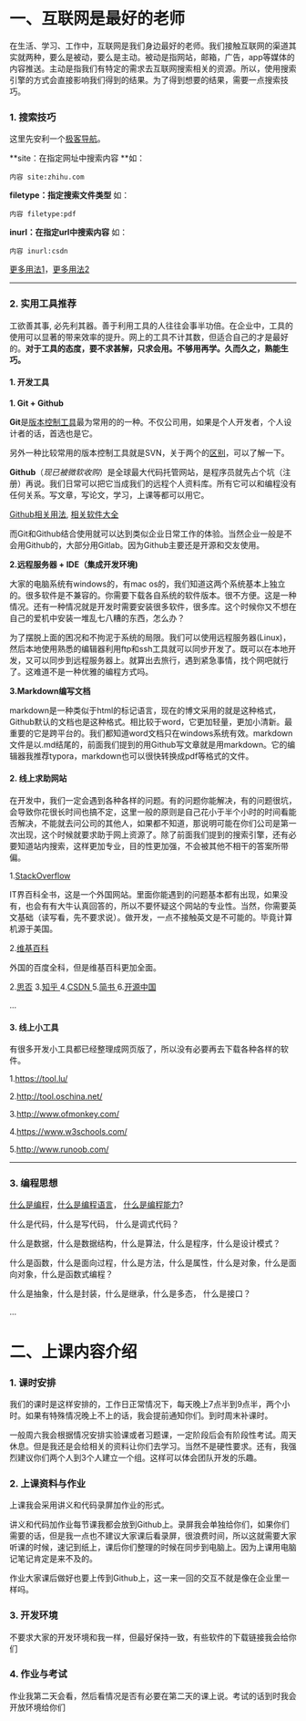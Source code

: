 # 一、互联网是最好的老师

在生活、学习、工作中，互联网是我们身边最好的老师。我们接触互联网的渠道其实就两种，要么是被动，要么是主动。被动是指网站，邮箱，广告，app等媒体的内容推送。主动是指我们有特定的需求去互联网搜索相关的资源。所以，使用搜索引擎的方式会直接影响我们得到的结果。为了得到想要的结果，需要一点搜索技巧。

### 1. 搜索技巧

这里先安利一个[极客导航](http://www.jikedaohang.com/)。

**site：在指定网址中搜索内容 **如：

```
内容 site:zhihu.com
```

**filetype：指定搜索文件类型** 如：

```
内容 filetype:pdf
```

**inurl：在指定url中搜索内容** 如：

```
内容 inurl:csdn
```

[更多用法1](https://www.jianshu.com/p/9a0b33419c0b)，[更多用法2](https://blog.csdn.net/nuoya_1995/article/details/52621323)

------

### 2. 实用工具推荐

工欲善其事, 必先利其器。善于利用工具的人往往会事半功倍。在企业中，工具的使用可以显著的带来效率的提升。网上的工具不计其数，但适合自己的才是最好的。**对于工具的态度，要不求甚解，只求会用。不够用再学。久而久之，熟能生巧。**

#### 1. 开发工具

**1. Git + Github**

**Git**是[版本控制工具](https://blog.csdn.net/My_name_is_ZwZ/article/details/81605064)最为常用的的一种。不仅公司用，如果是个人开发者，个人设计者的话，首选也是它。

另外一种比较常用的版本控制工具就是SVN，关于两个的[区别](https://www.zhihu.com/question/265284623/answer/295754725)，可以了解一下。

**Github**（*现已被微软收购*）是全球最大代码托管网站，是程序员就先占个坑（注册）再说。我们日常可以把它当成我们的远程个人资料库。所有它可以和编程没有任何关系。写文章，写论文，学习，上课等都可以用它。

[Github相关用法](https://www.zhihu.com/question/20070065), [相关软件大全](https://gitee.com/all-about-git)



而Git和Github结合使用就可以达到类似企业日常工作的体验。当然企业一般是不会用Github的，大部分用Gitlab。因为Github主要还是开源和交友使用。

**2.远程服务器 + IDE（集成开发环境)**

大家的电脑系统有windows的，有mac os的，我们知道这两个系统基本上独立的。很多软件是不兼容的。你需要下载各自系统的软件版本。很不方便。这是一种情况。还有一种情况就是开发时需要安装很多软件，很多库。这个时候你又不想在自己的爱机中安装一堆乱七八糟的东西，怎么办？

为了摆脱上面的困况和不拘泥于系统的局限。我们可以使用远程服务器(Linux)，然后本地使用熟悉的编辑器利用ftp和ssh工具就可以同步开发了。既可以在本地开发，又可以同步到远程服务器上。就算出去旅行，遇到紧急事情，找个网吧就行了。这难道不是一种优雅的编程方式吗。

**3.Markdown编写文档**

markdown是一种类似于html的标记语言，现在的博文采用的就是这种格式，Github默认的文档也是这种格式。相比较于word，它更加轻量，更加小清新。最重要的它是跨平台的。我们都知道word文档只在windows系统有效。markdown文件是以.md结尾的，前面我们提到的用Github写文章就是用markdown。它的编辑器我推荐typora，markdown也可以很快转换成pdf等格式的文件。

#### 2. 线上求助网站

在开发中，我们一定会遇到各种各样的问题。有的问题你能解决，有的问题很坑，会导致你花很长时间也搞不定，这里一般的原则是自己花小于半个小时的时间看能否解决，不能就去问公司的其他人，如果都不知道，那说明可能在你们公司是第一次出现，这个时候就要求助于网上资源了。除了前面我们提到的搜索引擎，还有必要知道站内搜索，这样更加专业，目的性更加强，不会被其他不相干的答案所带偏。

1.[StackOverflow](https://stackoverflow.com/)

IT界百科全书，这是一个外国网站。里面你能遇到的问题基本都有出现，如果没有，也会有有大牛认真回答的，所以不要怀疑这个网站的专业性。当然，你需要英文基础（读写看，先不要求说）。做开发，一点不接触英文是不可能的。毕竟计算机源于美国。

2.[维基百科](https://en.wikipedia.org/wiki/Main_Page)

外国的百度全科，但是维基百科更加全面。

2.[思否](https://segmentfault.com/) 3.[知乎 ](https://www.zhihu.com/)4.[CSDN ](https://www.csdn.net/)5.[简书 ](http://www.jianshu.com/)6.[开源中国](http://www.oschina.net/)

...

#### 3. 线上小工具

有很多开发小工具都已经整理成网页版了，所以没有必要再去下载各种各样的软件。

1.https://tool.lu/

2.http://tool.oschina.net/

3.http://www.ofmonkey.com/

4.https://www.w3schools.com/

5.http://www.runoob.com/

------

### 3. 编程思想

[什么是编程](https://zhuanlan.zhihu.com/p/24611230)，[什么是编程语言](https://www.zhihu.com/pin/861865069665984512)， [什么是编程能力](https://www.zhihu.com/question/31034164/answers/created)?	

什么是代码，什么是写代码， 什么是调式代码？

什么是数据，什么是数据结构，什么是算法，什么是程序，什么是设计模式？

什么是函数，什么是面向过程，什么是方法，什么是属性，什么是对象，什么是面向对象，什么是函数式编程？

什么是抽象，什么是封装，什么是继承，什么是多态， 什么是接口？

...

# 二、上课内容介绍

### 1. 课时安排

我们的课时是这样安排的，工作日正常情况下，每天晚上7点半到9点半，两个小时。如果有特殊情况晚上不上的话，我会提前通知你们。到时周末补课时。

一般周六我会根据情况安排实验课或者习题课，一定阶段后会有阶段性考试。周天休息。但是我还是会给相关的资料让你们去学习。当然不是硬性要求。还有，我强烈建议你们两个人到3个人建立一个组。这样可以体会团队开发的乐趣。

### 2. 上课资料与作业

上课我会采用讲义和代码录屏加作业的形式。

讲义和代码加作业每节课我都会放到Github上。录屏我会单独给你们，如果你们需要的话，但是我一点也不建议大家课后看录屏，很浪费时间，所以这就需要大家听课的时候，速记到纸上，课后你们整理的时候在同步到电脑上。因为上课用电脑记笔记肯定是来不及的。

作业大家课后做好也要上传到Github上，这一来一回的交互不就是像在企业里一样吗。

### 3. 开发环境

不要求大家的开发环境和我一样，但最好保持一致，有些软件的下载链接我会给你们

### 4. 作业与考试

作业我第二天会看，然后看情况是否有必要在第二天的课上说。考试的话到时我会开放环境给你们







